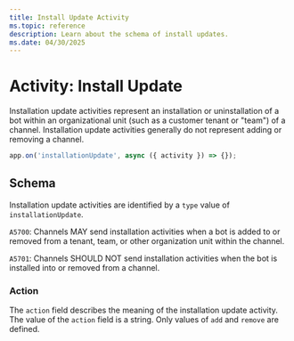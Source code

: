 ```yaml
---
title: Install Update Activity
ms.topic: reference
description: Learn about the schema of install updates.
ms.date: 04/30/2025
---
```


# Activity: Install Update

Installation update activities represent an installation or uninstallation of a bot within an organizational unit (such as a customer tenant or "team") of a channel. Installation update activities generally do not represent adding or removing a channel.

```typescript
app.on('installationUpdate', async ({ activity }) => {});
```

## Schema

Installation update activities are identified by a `type` value of `installationUpdate`.

`A5700`: Channels MAY send installation activities when a bot is added to or removed from a tenant, team, or other organization unit within the channel.

`A5701`: Channels SHOULD NOT send installation activities when the bot is installed into or removed from a channel.

### Action

The `action` field describes the meaning of the installation update activity. The value of the `action` field is a string. Only values of `add` and `remove` are defined.
